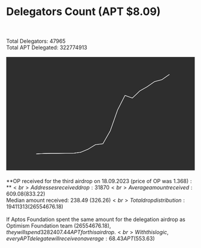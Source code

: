 # Delegators Count (APT $8.09)<br><br>
Total Delegators: 47965<br>
Total APT Delegated: 322774913<br><br>
![Delegators Plot](delegators_plot.png)<br><br>
**OP received for the third airdrop on 18.09.2023 (price of OP was $1.368):**<br>
Addresses received drop: 31870<br>
Average amount received: 609.08 ($833.22)<br>
Median amount received: 238.49 ($326.26)<br>
Total drop distribution: 19411313 ($26554676.18)<br><br>
If Aptos Foundation spent the same amount for the delegation airdrop as Optimism Foundation team ($26554676.18),they will spend 3282407.44 APT for this airdrop.<br>
With this logic, every APT delegate will receive on average: 68.43 APT ($553.63)<br>
